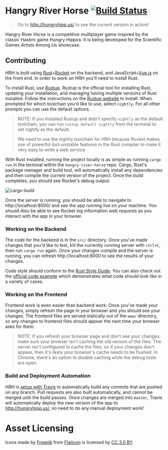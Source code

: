 # Hangry River Horse [![Build Status](https://travis-ci.org/excaliburHisSheath/hangry-river-horse.svg?branch=master)](https://travis-ci.org/excaliburHisSheath/hangry-river-horse)

> Go to http://hungryhipp.us/ to see the current version in action!

Hangry River Horse is a competitive multiplayer game inspired by the classic
Hasbro game Hungry Hippos. It is being developed for the Scientific Games
Artists Among Us showcase.

## Contributing

HRH is built using [Rust]+[Rocket] on the backend, and JavaScript+[Vue.js] on
the front end. In order to work on HRH you'll need to install Rust.

To install Rust, use [Rustup]. Rustup is the official tool for installing Rust,
updating your installation, and managing having multiple versions of Rust
installed. Follow the instructions on the [Rustup website](https://rustup.rs/)
to install. When prompted for which toolchain you'd like to use, select
`nightly`. For all other prompts you can use the default options.

> NOTE: If you installed Rustup and didn't specify `nightly` as the default
> toolchain, you can run `rustup default nightly` from the terminal to set
> nightly as the default.
>
> We need to use the nightly toolchain for HRH because Rocket makes use of
> powerful-but-unstable features in the Rust compiler to make it very easy
> to write a web service.

With Rust installed, running the project locally is as simple as running
`cargo run` in the terminal within the `hangry-river-horse` repo. Cargo, Rust's
package manager and build tool, will automatically install any dependencies and
then compile the current version of the project. Once the build completes,
you should see Rocket's debug output:

![cargo-build](https://user-images.githubusercontent.com/1900829/27160737-fafc8404-513b-11e7-9cd4-1f8f50fb514f.PNG)

Once the server is running, you should be able to navigate to
http://localhost:8000/ and see the app running live on your machine. You should
Also be able to see Rocket log information web requests as you interact with
the app in your browser.

### Working on the Backend

The code for the backend is in the `src/` directory. Once you've made changes
that you'd like to test, kill the currently running server with `ctrl+C`, then
run `cargo run` again. Once your changes compile and the server is running, you
can refresh http://localhost:8000 to see the results of your changes.

Code style should conform to the [Rust Style Guide]. You can also check out
the [official code example] which demonstrates what code should look like in a
variety of cases.

### Working on the Frontend

Frontend work is even easier than backend work: Once you've made your changes,
simply refresh the page in your browser and you should see your changes. The
frontend files are served statically out of the `www/` directory, so any changes
to frontend files should appear the next time your browser asks for them.

> NOTE: If you refresh your browser page and don't see your changes, make sure
> your browser isn't caching the old version of the files. The server isn't
> configured to cache the files, so if your changes don't appear, then it's
> likely your browser's cache needs to be flushed. In Chrome, there's an option
> to disable caching while the debug tools are open.

### Build and Deployment Automation

HRH is [setup with Travis] to automatically build any commits that are pushed on
any branch. Pull requests are also built automatically, and cannot be merged
until the build passes. Once changes are merged into `master`, Travis will
automatically deploy the new version of the app to http://hungryhipp.us/, no
need to do any manual deployment work!

# Asset Licensing


Icons made by [Freepik] from [Flaticon] is licensed by [CC 3.0 BY](http://creativecommons.org/licenses/by/3.0/).

[Rust]: https://www.rust-lang.org/
[Rustup]: https://rustup.rs/
[Rocket]: https://rocket.rs/
[Vue.js]: https://vuejs.org/
[setup with Travis]: https://travis-ci.org/excaliburHisSheath/hangry-river-horse
[Rust Style Guide]: https://github.com/rust-lang-nursery/fmt-rfcs/blob/master/guide/guide.md
[official code example]: https://github.com/rust-lang-nursery/fmt-rfcs/blob/master/example/lists.rs
[Freepik]: http://www.freepik.com
[Flaticon]: https://www.flaticon.com/
